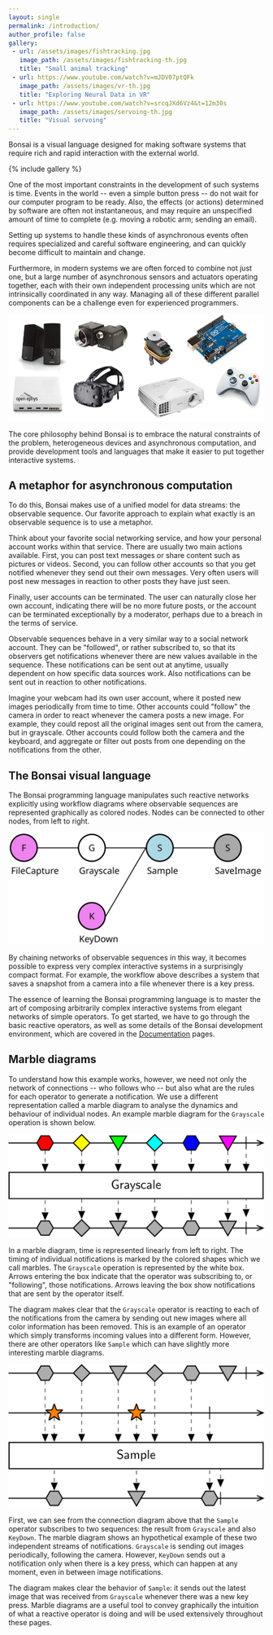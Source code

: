 ```yaml
---
layout: single
permalink: /introduction/
author_profile: false
gallery:
 - url: /assets/images/fishtracking.jpg
   image_path: /assets/images/fishtracking-th.jpg
   title: "Small animal tracking"
 - url: https://www.youtube.com/watch?v=mJDV07ptQFk
   image_path: /assets/images/vr-th.jpg
   title: "Exploring Neural Data in VR"
 - url: https://www.youtube.com/watch?v=srcqJXd6Vz4&t=12m30s
   image_path: /assets/images/servoing-th.jpg
   title: "Visual servoing"
---
```


Bonsai is a visual language designed for making software systems that require rich and rapid interaction with the external world.

{% include gallery %}

One of the most important constraints in the development of such systems is time. Events in the world -- even a simple button press -- do not wait for our computer program to be ready. Also, the effects (or actions) determined by software are often not instantaneous, and may require an unspecified amount of time to complete (e.g. moving a robotic arm; sending an email).

Setting up systems to handle these kinds of asynchronous events often requires specialized and careful software engineering, and can quickly become difficult to maintain and change.

Furthermore, in modern systems we are often forced to combine not just one, but a large number of asynchronous sensors and actuators operating together, each with their own independent processing units which are not intrinsically coordinated in any way. Managing all of these different parallel components can be a challenge even for experienced programmers.

![Devices used in interactive systems](/assets/images/devices.jpg)

The core philosophy behind Bonsai is to embrace the natural constraints of the problem, heterogeneous devices and asynchronous computation, and provide development tools and languages that make it easier to put together interactive systems.

## A metaphor for asynchronous computation

To do this, Bonsai makes use of a unified model for data streams: the observable sequence. Our favorite approach to explain what exactly is an observable sequence is to use a metaphor.

Think about your favorite social networking service, and how your personal account works within that service. There are usually two main actions available. First, you can post text messages or share content such as pictures or videos. Second, you can follow other accounts so that you get notified whenever they send out their own messages. Very often users will post new messages in reaction to other posts they have just seen.

Finally, user accounts can be terminated. The user can naturally close her own account, indicating there will be no more future posts, or the account can be terminated exceptionally by a moderator, perhaps due to a breach in the terms of service.

Observable sequences behave in a very similar way to a social network account. They can be "followed", or rather subscribed to, so that its observers get notifications whenever there are new values available in the sequence. These notifications can be sent out at anytime, usually dependent on how specific data sources work. Also notifications can be sent out in reaction to other notifications.

Imagine your webcam had its own user account, where it posted new images periodically from time to time. Other accounts could "follow" the camera in order to react whenever the camera posts a new image. For example, they could repost all the original images sent out from the camera, but in grayscale. Other accounts could follow both the camera and the keyboard, and aggregate or filter out posts from one depending on the notifications from the other.

## The Bonsai visual language

The Bonsai programming language manipulates such reactive networks explicitly using workflow diagrams where observable sequences are represented graphically as colored nodes. Nodes can be connected to other nodes, from left to right.

![Example workflow](/assets/images/sampleframe.svg)

By chaining networks of observable sequences in this way, it becomes possible to express very complex interactive systems in a surprisingly compact format. For example, the workflow above describes a system that saves a snapshot from a camera into a file whenever there is a key press.

The essence of learning the Bonsai programming language is to master the art of composing arbitrarily complex interactive systems from elegant networks of simple operators. To get started, we have to go through the basic reactive operators, as well as some details of the Bonsai development environment, which are covered in the [Documentation](/docs/installation/) pages.

## Marble diagrams

To understand how this example works, however, we need not only the network of connections -- who follows who -- but also what are the rules for each operator to generate a notification. We use a different representation called a marble diagram to analyse the dynamics and behaviour of individual nodes. An example marble diagram for the `Grayscale` operation is shown below.

![Grayscale operator](/assets/images/grayscale.svg)

In a marble diagram, time is represented linearly from left to right. The timing of individual notifications is marked by the colored shapes which we call marbles. The `Grayscale` operation is represented by the white box. Arrows entering the box indicate that the operator was subscribing to, or "following", those notifications. Arrows leaving the box show notifications that are sent by the operator itself.

The diagram makes clear that the `Grayscale` operator is reacting to each of the notifications from the camera by sending out new images where all color information has been removed. This is an example of an operator which simply transforms incoming values into a different form. However, there are other operators like `Sample` which can have slightly more interesting marble diagrams.

![Sample operator](/assets/images/sample.svg)

First, we can see from the connection diagram above that the `Sample` operator subscribes to two sequences: the result from `Grayscale` and also `KeyDown`. The marble diagram shows an hypothetical example of these two independent streams of notifications. `Grayscale` is sending out images periodically, following the camera. However, `KeyDown` sends out a notification only when there is a key press, which can happen at any moment, even in between image notifications.

The diagram makes clear the behavior of `Sample`: it sends out the latest image that was received from `Grayscale` whenever there was a new key press. Marble diagrams are a useful tool to convey graphically the intuition of what a reactive operator is doing and will be used extensively throughout these pages.